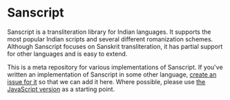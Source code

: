 Sanscript
=========
Sanscript is a transliteration library for Indian languages. It supports the most popular Indian scripts and several different romanization schemes. Although Sanscript focuses on Sanskrit transliteration, it has partial support for other languages and is easy to extend.

This is a meta repository for various implementations of Sanscript. If you've written an implementation of Sanscript in some other language, [create an issue for it](https://github.com/sanskrit/sanscript/issues) so that we can add it here. Where possible, please use [the JavaScript version](https://github.com/sanskrit/sanscript.js) as a starting point.
